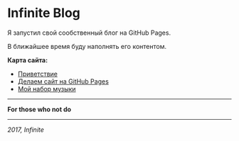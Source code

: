 # Infinite Blog

Я запустил свой сообственный блог на GitHub Pages.

В ближайшее время буду наполнять его контентом.

**Карта сайта:**
- [Приветствие](hello.md)
- [Делаем сайт на GitHub Pages](ghpcreate.md)
- [Мой набор музыки](mymusic.md)

***
**For those who not do**
***
_2017, Infinite_
